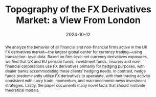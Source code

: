 ---
title: "Topography of the FX Derivatives Market: a View From London"
collection: publications
category: wp
abstract: "We analyze the behavior of all financial and non-financial firms active in the UK FX
derivatives market—the largest global center for currency trading—using transaction-
level data. Based on firm-level net currency derivatives exposures, we find that UK
and EU pension funds, investment funds, insurers and non-financial corporations use
FX derivatives primarily for hedging purposes, with dealer banks accommodating these
clients’ hedging needs. In contrast, hedge funds predominantly utilize FX derivatives
to speculate, with their trading activity consistent with carry trade, momentum, and
macroeconomic news investment strategies. Lastly, the paper documents many novel
facts that should motivate theoretical models."
permalink: /publication/2024-fx_tr
date: 2024-10-12
venue: ''
latest_draft: 'TR_Oct_2024.pdf'
coauthors: "Sinem Hacioglu-Hoke, Daniel Ostry, Hélène Rey, Vania Stavrakeva, Jenny Tang"
---